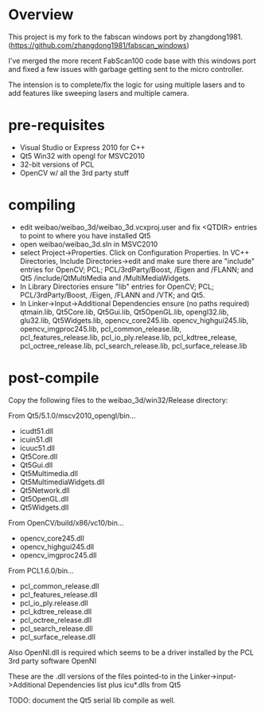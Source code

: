 # Overview

This project is my fork to the fabscan windows port by zhangdong1981. (https://github.com/zhangdong1981/fabscan_windows)

I've merged the more recent FabScan100 code base with this windows port and fixed a few issues with garbage getting sent to the micro controller.

The intension is to complete/fix the logic for using multiple lasers and to add features like sweeping lasers and multiple camera.

# pre-requisites

 * Visual Studio or Express 2010 for C++
 * Qt5 Win32 with opengl for MSVC2010
 * 32-bit versions of PCL
 * OpenCV w/ all the 3rd party stuff

# compiling

 * edit weibao/weibao_3d/weibao_3d.vcxproj.user and fix &lt;QTDIR> entries to point to where you have installed Qt5
 * open weibao/weibao_3d.sln in MSVC2010
 * select Project->Properties.  Click on Configuration Properties.  In VC++ Directories, Include Directories->edit and make sure there are "include" entries for OpenCV; PCL; PCL/3rdParty/Boost, /Eigen and /FLANN; and Qt5 /include/QtMultiMedia and /MultiMediaWidgets.
 * In Library Directories ensure "lib" entries for OpenCV; PCL; PCL/3rdParty/Boost, /Eigen, /FLANN and /VTK; and Qt5.
 * In Linker->Input->Additional Dependencies ensure (no paths required) qtmain.lib, Qt5Core.lib, Qt5Gui.lib, Qt5OpenGL.lib, opengl32.lib, glu32.lib, Qt5Widgets.lib, opencv_core245.lib. opencv_highgui245.lib, opencv_imgproc245.lib, pcl_common_release.lib, pcl_features_release.lib, pcl_io_ply.release.lib, pcl_kdtree_release, pcl_octree_release.lib, pcl_search_release.lib, pcl_surface_release.lib

# post-compile

Copy the following files to the weibao_3d/win32/Release directory:

From Qt5/5.1.0/mscv2010_opengl/bin...
 * icudt51.dll
 * icuin51.dll
 * icuuc51.dll
 * Qt5Core.dll
 * Qt5Gui.dll
 * Qt5Multimedia.dll
 * Qt5MultimediaWidgets.dll
 * Qt5Network.dll
 * Qt5OpenGL.dll
 * Qt5Widgets.dll

From OpenCV/build/x86/vc10/bin...
 * opencv_core245.dll
 * opencv_highgui245.dll
 * opencv_imgproc245.dll

From PCL1.6.0/bin... 
 * pcl_common_release.dll
 * pcl_features_release.dll
 * pcl_io_ply.release.dll
 * pcl_kdtree_release.dll
 * pcl_octree_release.dll
 * pcl_search_release.dll
 * pcl_surface_release.dll

Also OpenNI.dll is required which seems to be a driver installed by the PCL 3rd party software OpenNI

These are the .dll versions of the files pointed-to in the Linker->input->Additional Dependencies list plus icu*.dlls from Qt5

TODO: document the Qt5 serial lib compile as well.